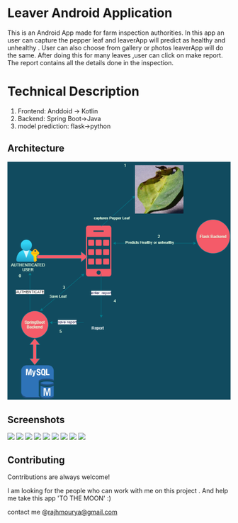 
# Leaver Android Application

This is an Android App made for farm inspection authorities.
In this app an user can capture the pepper leaf and leaverApp 
will predict as healthy and unhealthy . User can also choose from
gallery or photos  leaverApp will do the same. After doing this for 
many leaves ,user can click on make report. The report contains all the details 
done in the inspection.

# Technical Description
1. Frontend: Anddoid -> Kotlin
2. Backend:  Spring Boot->Java
3. model prediction: flask->python




## Architecture

![Architecture](Leaverarchitecture.png)

  


## Screenshots

![](signup.jpg)
![](signin.jpg)
![](camera_capture.jpg)
![](camera_capture_prediction.jpg)
![](choser.jpg)
![](choser_prediction.jpg)
![](receivername.jpg)
![](report.jpg)
![](reportpdf.jpg)
  
## Contributing

Contributions are always welcome!

I am looking for the people who can work with me on this project
. And help me take this  app  'TO THE MOON' :)

contact me @rajhmourya@gmail.com

  